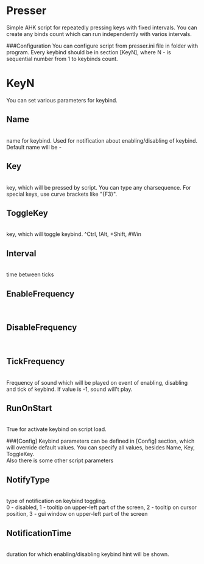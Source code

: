 # Presser
Simple AHK script for repeatedly pressing keys with fixed intervals.
You can create any binds count which can run independently with varios intervals.

###Configuration
You can configure script from presser.ini file in folder with program.
Every keybind should be in section [KeyN], where N - is sequential number from 1 to keybinds count.

<h1>KeyN</h1>
You can set various parameters for keybind.
<br><h2>Name</h2><br>
	name for keybind. Used for notification about enabling/disabling of keybind. Default name will be <ToggleKey> - <Key>
<br><h2>Key</h2><br>
	key, which will be pressed by script. You can type any charsequence. For special keys, use curve brackets like "{F3}".
<br><h2>ToggleKey</h2><br>
	key, which will toggle keybind. ^Ctrl, !Alt, +Shift, #Win
<br><h2>Interval</h2><br>
	time between ticks
<br><h2>EnableFrequency</h2>
<br><h2>DisableFrequency</h2>
<br><h2>TickFrequency</h2><br>
	Frequency of sound which will be played on event of enabling, disabling and tick of keybind. If value is -1, sound will't play.
<br><h2>RunOnStart</h2><br>
	True for activate keybind on script load.

###[Config]
Keybind parameters can be defined in [Config] section, which will override default values. You can specify all values, besides Name, Key, ToggleKey.<br>
Also there is some other script parameters
<br><h2>NotifyType</h2><br>
type of notification on keybind toggling. <br>
	0 - disabled, 1 - tooltip on upper-left part of the screen, 2 - tooltip on cursor position, 3 - gui window on upper-left part of the screen
<br><h2>NotificationTime</h2><br>
	duration for which enabling/disabling keybind hint will be shown.

